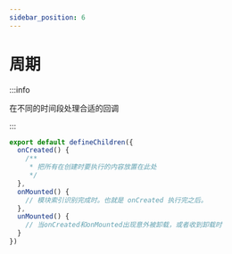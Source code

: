 ```yaml
---
sidebar_position: 6
---
```


# 周期

:::info

在不同的时间段处理合适的回调

:::

```ts title="src/index.ts"
export default defineChildren({
  onCreated() {
    /**
     * 把所有在创建时要执行的内容放置在此处
     */
  },
  onMounted() {
    // 模块索引识别完成时。也就是 onCreated 执行完之后。
  },
  unMounted() {
    // 当onCreated和onMounted出现意外被卸载，或者收到卸载时
  }
})
```
